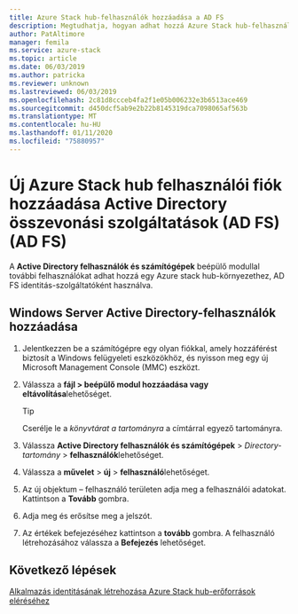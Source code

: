 ```yaml
---
title: Azure Stack hub-felhasználók hozzáadása a AD FS
description: Megtudhatja, hogyan adhat hozzá Azure Stack hub-felhasználókat Active Directory összevonási szolgáltatások (AD FS) (AD FS) központi telepítésekhez.
author: PatAltimore
manager: femila
ms.service: azure-stack
ms.topic: article
ms.date: 06/03/2019
ms.author: patricka
ms.reviewer: unknown
ms.lastreviewed: 06/03/2019
ms.openlocfilehash: 2c81d8ccceb4fa2f1e05b006232e3b6513ace469
ms.sourcegitcommit: d450dcf5ab9e2b22b8145319dca7098065af563b
ms.translationtype: MT
ms.contentlocale: hu-HU
ms.lasthandoff: 01/11/2020
ms.locfileid: "75880957"
---
```

# <a name="add-a-new-azure-stack-hub-user-account-in-active-directory-federation-services-ad-fs"></a>Új Azure Stack hub felhasználói fiók hozzáadása Active Directory összevonási szolgáltatások (AD FS) (AD FS)

A **Active Directory felhasználók és számítógépek** beépülő modullal további felhasználókat adhat hozzá egy Azure stack hub-környezethez, AD FS identitás-szolgáltatóként használva.

## <a name="add-windows-server-active-directory-users"></a>Windows Server Active Directory-felhasználók hozzáadása

1. Jelentkezzen be a számítógépre egy olyan fiókkal, amely hozzáférést biztosít a Windows felügyeleti eszközökhöz, és nyisson meg egy új Microsoft Management Console (MMC) eszközt.
2. Válassza a **fájl > beépülő modul hozzáadása vagy eltávolítása**lehetőséget.

   > [!TIP]
   > Cserélje le a *könyvtárat a tartományra* a címtárral egyező tartományra. 

3. Válassza **Active Directory felhasználók és számítógépek** > *Directory-tartomány* > **felhasználók**lehetőséget.
4. Válassza a **művelet** > **új** > **felhasználó**lehetőséget.
5. Az új objektum – felhasználó területen adja meg a felhasználói adatokat. Kattintson a **Tovább** gombra.
6. Adja meg és erősítse meg a jelszót.
7. Az értékek befejezéséhez kattintson a **tovább** gombra. A felhasználó létrehozásához válassza a **Befejezés** lehetőséget.


## <a name="next-steps"></a>Következő lépések

[Alkalmazás identitásának létrehozása Azure Stack hub-erőforrások eléréséhez](azure-stack-create-service-principals.md)